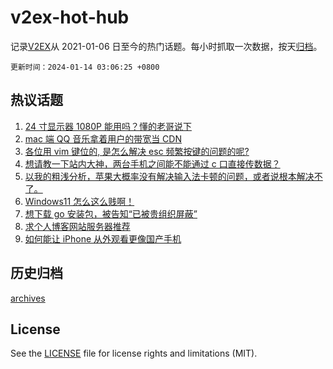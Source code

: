 # v2ex-hot-hub

 记录[V2EX](https://www.v2ex.com/)从 2021-01-06 日至今的热门话题。每小时抓取一次数据，按天[归档](archives)。

`更新时间：2024-01-14 03:06:25 +0800`

## 热议话题

1. [24 寸显示器 1080P 能用吗？懂的老哥说下](https://www.v2ex.com/t/1008267)
1. [mac 端 QQ 音乐拿着用户的带宽当 CDN](https://www.v2ex.com/t/1008319)
1. [各位用 vim 键位的, 是怎么解决 esc 频繁按键的问题的呢?](https://www.v2ex.com/t/1008294)
1. [想请教一下站内大神，两台手机之间能不能通过 c 口直接传数据？](https://www.v2ex.com/t/1008307)
1. [以我的粗浅分析，苹果大概率没有解决输入法卡顿的问题，或者说根本解决不了。](https://www.v2ex.com/t/1008334)
1. [Windows11 怎么这么贱啊！](https://www.v2ex.com/t/1008375)
1. [想下载 go 安装包，被告知“已被贵组织屏蔽”](https://www.v2ex.com/t/1008273)
1. [求个人博客网站服务器推荐](https://www.v2ex.com/t/1008361)
1. [如何能让 iPhone 从外观看更像国产手机](https://www.v2ex.com/t/1008276)

## 历史归档

[archives](archives)

## License

See the [LICENSE](LICENSE) file for license rights and limitations (MIT).
